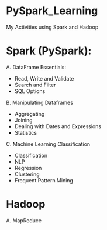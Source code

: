 # PySpark_Learning
My Activities using Spark and Hadoop


# Spark (PySpark):

A. DataFrame Essentials:

- Read, Write and Validate
- Search and Filter
- SQL Options


B. Manipulating Dataframes

- Aggregating
- Joining
- Dealing with Dates and Expressions 
- Statistics

C. Machine Learning Classification

- Classification
- NLP
- Regression
- Clustering
- Frequent Pattern Mining

# Hadoop

A. MapReduce